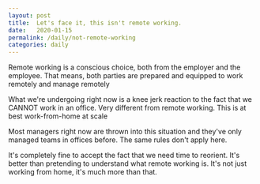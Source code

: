 ```yaml
---
layout: post
title:  Let's face it, this isn't remote working.
date:   2020-01-15
permalink: /daily/not-remote-working
categories: daily
---
```



Remote working is a conscious choice, both from the employer and the employee. That means, both parties are prepared and equipped to work remotely and manage remotely

What we're undergoing right now is a knee jerk reaction to the fact that we CANNOT work in an office. Very different from remote working. This is at best work-from-home at scale

Most managers right now are thrown into this situation and they've only managed teams in offices before. The same rules don't apply here.

It's completely fine to accept the fact that we need time to reorient. It's better than pretending to understand what remote working is. It's not just working from home, it's much more than that.
